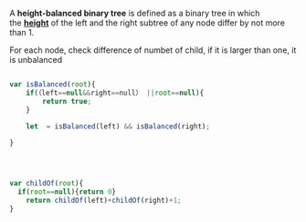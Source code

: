 A **height-balanced binary tree** is defined as a binary tree in which the [**height**](https://www.geeksforgeeks.org/program-to-calculate-height-and-depth-of-a-node-in-a-binary-tree/) of the left and the right subtree of any node differ by not more than 1.

For each node, check difference of numbet of child, if it is larger than one, it is unbalanced



~~~js

var isBalanced(root){
    if(（left==null&&right==null） ||root==null){
        return true;
    } 

    let  = isBalanced(left) && isBalanced(right);
    
}




var childOf(root){
  if(root==null){return 0}    
    return childOf(left)+childOf(right)+1;
}



